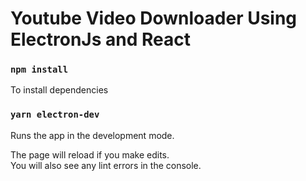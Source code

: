 # Youtube Video Downloader Using ElectronJs and React

### `npm install`

To install dependencies<br />

### `yarn electron-dev`

Runs the app in the development mode.<br />

The page will reload if you make edits.<br />
You will also see any lint errors in the console.

